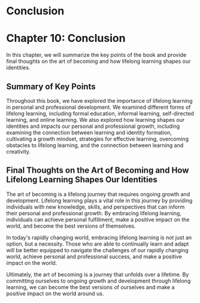 # Conclusion

Chapter 10: Conclusion
======================

In this chapter, we will summarize the key points of the book and provide final thoughts on the art of becoming and how lifelong learning shapes our identities.

Summary of Key Points
---------------------

Throughout this book, we have explored the importance of lifelong learning in personal and professional development. We examined different forms of lifelong learning, including formal education, informal learning, self-directed learning, and online learning. We also explored how learning shapes our identities and impacts our personal and professional growth, including examining the connection between learning and identity formation, cultivating a growth mindset, strategies for effective learning, overcoming obstacles to lifelong learning, and the connection between learning and creativity.

Final Thoughts on the Art of Becoming and How Lifelong Learning Shapes Our Identities
-------------------------------------------------------------------------------------

The art of becoming is a lifelong journey that requires ongoing growth and development. Lifelong learning plays a vital role in this journey by providing individuals with new knowledge, skills, and perspectives that can inform their personal and professional growth. By embracing lifelong learning, individuals can achieve personal fulfillment, make a positive impact on the world, and become the best versions of themselves.

In today's rapidly changing world, embracing lifelong learning is not just an option, but a necessity. Those who are able to continually learn and adapt will be better equipped to navigate the challenges of our rapidly changing world, achieve personal and professional success, and make a positive impact on the world.

Ultimately, the art of becoming is a journey that unfolds over a lifetime. By committing ourselves to ongoing growth and development through lifelong learning, we can become the best versions of ourselves and make a positive impact on the world around us.